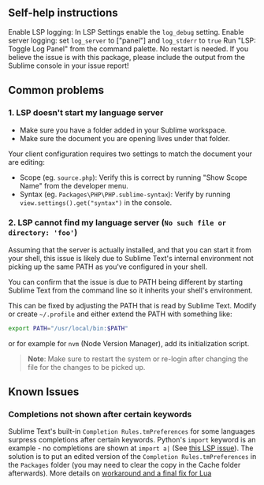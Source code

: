 ## Self-help instructions

Enable LSP logging: In LSP Settings enable the `log_debug` setting.
Enable server logging: set `log_server` to ["panel"] and `log_stderr` to `true`
Run "LSP: Toggle Log Panel" from the command palette. No restart is needed.
If you believe the issue is with this package, please include the output from the Sublime console in your issue report!

## Common problems

### 1. LSP doesn't start my language server

* Make sure you have a folder added in your Sublime workspace.
* Make sure the document you are opening lives under that folder.

Your client configuration requires two settings to match the document your are editing:

* Scope (eg. `source.php`): Verify this is correct by running "Show Scope Name" from the developer menu.
* Syntax (eg. `Packages\PHP\PHP.sublime-syntax`): Verify by running `view.settings().get("syntax")` in the console.

### 2. LSP cannot find my language server (`No such file or directory: 'foo'`)

Assuming that the server is actually installed, and that you can start it from your shell, this issue is likely due to Sublime Text's internal environment not picking up the same PATH as you've configured in your shell.

You can confirm that the issue is due to PATH being different by starting Sublime Text from the command line so it inherits your shell's environment.

This can be fixed by adjusting the PATH that is read by Sublime Text. Modify or create `~/.profile` and either extend the PATH with something like:

```sh
export PATH="/usr/local/bin:$PATH"
```

or for example for `nvm` (Node Version Manager), add its initialization script.

> **Note**: Make sure to restart the system or re-login after changing the file for the changes to be picked up.


## Known Issues

### Completions not shown after certain keywords

Sublime Text's built-in `Completion Rules.tmPreferences` for some languages surpress completions after certain keywords.
Python's `import` keyword is an example - no completions are shown at `import a|` (See [this LSP issue](https://github.com/sublimelsp/LSP/issues/203)).
The solution is to put an edited version of the `Completion Rules.tmPreferences` in the `Packages` folder (you may need to clear the copy in the Cache folder afterwards).
More details on [workaround and a final fix for Lua](https://forum.sublimetext.com/t/bug-lua-autocomplete-not-working-between-if-then/36635)
